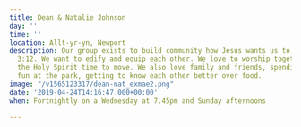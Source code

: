 ```yaml
---
title: Dean & Natalie Johnson
day: ''
time: ''
location: Allt-yr-yn, Newport
description: Our group exists to build community how Jesus wants us to, Colossians
  3:12. We want to edify and equip each other. We love to worship together and allow
  the Holy Spirit time to move. We also love family and friends, spending time, having
  fun at the park, getting to know each other better over food.
image: "/v1565123317/dean-nat_exmae2.png"
date: '2019-04-24T14:16:47.000+00:00'
when: Fortnightly on a Wednesday at 7.45pm and Sunday afternoons

---
```

